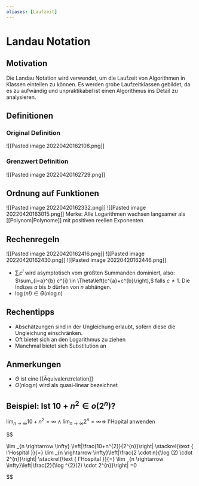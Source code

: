 ```yaml
---
aliases: [Laufzeit]
---
```


# Landau Notation

## Motivation

Die Landau Notation wird verwendet, um die Laufzeit von Algorithmen in Klassen einteilen zu können. Es werden grobe Laufzeitklassen gebildet, da es zu aufwändig und unpraktikabel ist einen Algorithmus ins Detail zu analysieren.

## Definitionen

### Original Definition

![[Pasted image 20220420162108.png]]

### Grenzwert Definition

![[Pasted image 20220420162729.png]]

## Ordnung auf Funktionen

![[Pasted image 20220420162332.png]]
![[Pasted image 20220420163015.png]]
Merke: Alle Logarithmen wachsen langsamer als [[Polynom|Polynome]] mit positiven reellen Exponenten

## Rechenregeln

![[Pasted image 20220420162416.png]]
![[Pasted image 20220420162430.png]]
![[Pasted image 20220420162446.png]]

- $\sum_{i} c^{i}$ wird asymptotisch vom größten Summanden dominiert, also: $\sum_{i=a}^{b} c^{i} \in \Theta\left(c^{a}+c^{b}\right),$ falls $c \neq 1$. Die Indizes $a$ bis $b$ dürfen von $n$ abhängen.
- $\log (n !) \in \Theta(n \log n)$

## Rechentipps

- Abschätzungen sind in der Ungleichung erlaubt, sofern diese die Ungleichung einschränken.
- Oft bietet sich an den Logarithmus zu ziehen
- Manchmal bietet sich Substitution an

## Anmerkungen

- $\Theta$ ist eine [[Äquivalenzrelation]]
- $\Theta (n \log n)$ wird als quasi-linear bezeichnet

## Beispiel: Ist $10+n^{2} \in o\left(2^{n}\right)?$

$\lim _{n \rightarrow \infty} 10+n^{2}=\infty \wedge \lim _{n \rightarrow \infty} 2^{n}=\infty \Rightarrow$ I'Hopital anwenden

$$

\lim _{n \rightarrow \infty} \left|\frac{10+n^{2}}{2^{n}}\right| \stackrel{\text { l'Hospital }}{=} \lim _{n \rightarrow \infty}\left|\frac{2 \cdot n}{\log (2) \cdot 2^{n}}\right| \stackrel{\text { l'Hospital }}{=} \lim _{n \rightarrow \infty}\left|\frac{2}{\log ^{2}(2) \cdot 2^{n}}\right| =0


$$
